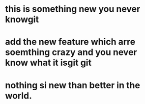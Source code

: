 # this is something new you never knowgit

# add the new feature which arre soemthing crazy and you never know what it isgit git 

# nothing si new than better in the world.

